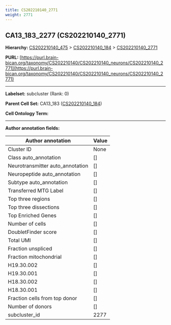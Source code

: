 ```yaml
---
title: CS202210140_2771
weight: 2771
---
```

## CA13_183_2277 (CS202210140_2771)
<b>Hierarchy: </b>
[CS202210140_475](../CS202210140_475) >
[CS202210140_184](../CS202210140_184) >
[CS202210140_2771](../CS202210140_2771)

**PURL:** [https://purl.brain-bican.org/taxonomy/CS202210140/CS202210140_neurons/CS202210140_2771](https://purl.brain-bican.org/taxonomy/CS202210140/CS202210140_neurons/CS202210140_2771)

---


**Labelset:** subcluster (Rank: 0)

**Parent Cell Set:** CA13_183 ([CS202210140_184](../CS202210140_184))



**Cell Ontology Term:** 

[MARKER GENES.]: #


---

[TRANSFERRED ANNOTATIONS.]: #


[AUTHOR ANNOTATION FIELDS.]: #


**Author annotation fields:**

| Author annotation | Value |
|-------------------|-------|
|Cluster ID|None|
|Class auto_annotation|[]|
|Neurotransmitter auto_annotation|[]|
|Neuropeptide auto_annotation|[]|
|Subtype auto_annotation|[]|
|Transferred MTG Label|[]|
|Top three regions|[]|
|Top three dissections|[]|
|Top Enriched Genes|[]|
|Number of cells|[]|
|DoubletFinder score|[]|
|Total UMI|[]|
|Fraction unspliced|[]|
|Fraction mitochondrial|[]|
|H19.30.002|[]|
|H19.30.001|[]|
|H18.30.002|[]|
|H18.30.001|[]|
|Fraction cells from top donor|[]|
|Number of donors|[]|
|subcluster_id|2277|
